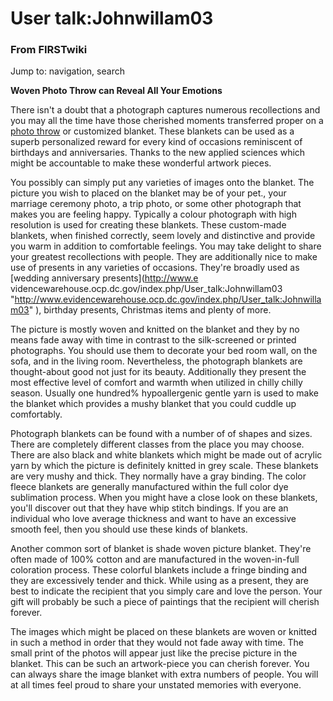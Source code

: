 

# User talk:Johnwillam03

### From FIRSTwiki

Jump to: navigation, search

**Woven Photo Throw can Reveal All Your Emotions**

  

There isn't a doubt that a photograph captures numerous recollections and you
may all the time have those cherished moments transferred proper on a [photo
throw](http://www.thememoriesplace.com/ "http://www.thememoriesplace.com/" )
or customized blanket. These blankets can be used as a superb personalized
reward for every kind of occasions reminiscent of birthdays and anniversaries.
Thanks to the new applied sciences which might be accountable to make these
wonderful artwork pieces.

You possibly can simply put any varieties of images onto the blanket. The
picture you wish to placed on the blanket may be of your pet., your marriage
ceremony photo, a trip photo, or some other photograph that makes you are
feeling happy. Typically a colour photograph with high resolution is used for
creating these blankets. These custom-made blankets, when finished correctly,
seem lovely and distinctive and provide you warm in addition to comfortable
feelings. You may take delight to share your greatest recollections with
people. They are additionally nice to make use of presents in any varieties of
occasions. They're broadly used as [wedding anniversary presents](http://www.e
videncewarehouse.ocp.dc.gov/index.php/User_talk:Johnwillam03
"http://www.evidencewarehouse.ocp.dc.gov/index.php/User_talk:Johnwillam03" ),
birthday presents, Christmas items and plenty of more.

The picture is mostly woven and knitted on the blanket and they by no means
fade away with time in contrast to the silk-screened or printed photographs.
You should use them to decorate your bed room wall, on the sofa, and in the
living room. Nevertheless, the photograph blankets are thought-about good not
just for its beauty. Additionally they present the most effective level of
comfort and warmth when utilized in chilly chilly season. Usually one hundred%
hypoallergenic gentle yarn is used to make the blanket which provides a mushy
blanket that you could cuddle up comfortably.

Photograph blankets can be found with a number of of shapes and sizes. There
are completely different classes from the place you may choose. There are also
black and white blankets which might be made out of acrylic yarn by which the
picture is definitely knitted in grey scale. These blankets are very mushy and
thick. They normally have a gray binding. The color fleece blankets are
generally manufactured within the full color dye sublimation process. When you
might have a close look on these blankets, you'll discover out that they have
whip stitch bindings. If you are an individual who love average thickness and
want to have an excessive smooth feel, then you should use these kinds of
blankets.

Another common sort of blanket is shade woven picture blanket. They're often
made of 100% cotton and are manufactured in the woven-in-full coloration
process. These colorful blankets include a fringe binding and they are
excessively tender and thick. While using as a present, they are best to
indicate the recipient that you simply care and love the person. Your gift
will probably be such a piece of paintings that the recipient will cherish
forever.

The images which might be placed on these blankets are woven or knitted in
such a method in order that they would not fade away with time. The small
print of the photos will appear just like the precise picture in the blanket.
This can be such an artwork-piece you can cherish forever. You can always
share the image blanket with extra numbers of people. You will at all times
feel proud to share your unstated memories with everyone.

